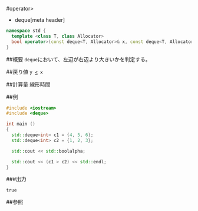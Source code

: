 #operator>
* deque[meta header]

```cpp
namespace std {
  template <class T, class Allocator>
  bool operator>(const deque<T, Allocator>& x, const deque<T, Allocator>& y);
}
```

##概要
`deque`において、左辺が右辺より大きいかを判定する。


##戻り値
`y `[`<`](./op_less.md)` x`


##計算量
線形時間


##例
```cpp
#include <iostream>
#include <deque>

int main ()
{
  std::deque<int> c1 = {4, 5, 6};
  std::deque<int> c2 = {1, 2, 3};

  std::cout << std::boolalpha;

  std::cout << (c1 > c2) << std::endl;
}
```

###出力
```
true
```

##参照


